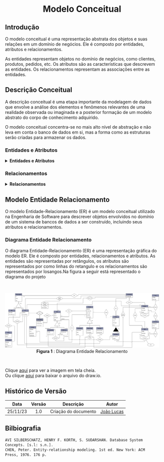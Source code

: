 <center>

# <a>Modelo Conceitual</a>
</center>

## <a>Introdução</a>
O modelo conceitual é uma representação abstrata dos objetos e suas relações em um domínio de negócios. Ele é composto por entidades, atributos e relacionamentos. 

As entidades representam objetos no domínio de negócios, como clientes, produtos, pedidos, etc. Os atributos são as características que descrevem as entidades. Os relacionamentos representam as associações entre as entidades.

## <a>Descrição Conceitual</a>
A descrição conceitual é uma etapa importante da modelagem de dados que envolve a análise dos elementos e fenômenos relevantes de uma realidade observada ou imaginada e a posterior formação de um modelo abstrato do corpo de conhecimento adquirido. 

O modelo conceitual concentra-se no mais alto nível de abstração e não leva em conta o banco de dados em si, mas a forma como as estruturas serão criadas para armazenar os dados.

### <a>Entidades e Atributos</a>

<details>
<summary><strong>Entidades e Atributos</strong></summary>
<a><strong>Personagem</strong></a>
    <li>id</li>
    <li>Nome</li>
    <li>Tipo</li>
<a><strong>Personagem NPC</strong></a>
    <li>Descrição</li>
    <li>IsWorldMachine</li>
<a><strong>Personagem PC</strong></a>
    <li>Objetivo</li>
    <li>ConhceceDeus</li>
<a><strong>Deus</strong></a>
    <li>id Deus</li>
    <li>Nome</li>
<a><strong>Comandos</strong></a>
    <li>id função    </li>
    <li>função</li>
    <li>mensagem de erro</li>
<a><strong>Inventario</strong></a>
    <li>N max de item</li>
    <li>nome do item</li>
<a><strong>Itens</strong></a>
    <li>id Item</li>
    <li>Nome</li>
    <li>Descrição</li>
    <li>Tipo</li>
<a><strong>Itens Equipamento</strong></a>
    <li>Função</li>
    <li>usado em craft</li>
<a><strong>Itens Item</strong></a>
    <li>Combina com</li>
    <li>Gera</li>
<a><strong>Dialogo</strong></a>
    <li>Id Dialogo</li>
    <li>Texto</li>
    <li>Alternativas</li>
    <li>Nome dos participantes</li>
<a><strong>Objeto</strong></a>
    <li>Id Objeto</li>
    <li>Nome</li>
    <li>Descrição</li>
    <li>Tipo</li>
<a><strong>Objeto Interativo</strong></a>
    <li>Item requisito</li>
    <li>Tranca</li>
<a><strong>Evento</strong></a>
    <li>id evento</li>
    <li>já disparado</li>
    <li>Descrição</li>
    <li>Resultado</li>
    <li>Tipo Gatilho</li>
<a><strong>Evento Conversar</strong></a>
    <li>Participantes</li>
    <li>Local</li>
    <li>unica</li>
<a><strong>Evento Entrar Sala</strong></a>
    <li>localização</li>
    <li>Pre requisito</li>
<a><strong>Evento Interagir</strong></a>
    <li>precisa de item</li>
    <li>Consome item</li>
<a><strong>Localização</strong></a>
    <li>id localização</li>
<a><strong>Fase</strong></a>
    <li>id Fase</li>
    <li>Descrição</li>
<a><strong>Região</strong></a>
    <li>id Região</li>
    <li>descrição</li>
    <li>nome</li>
<a><strong>Estrutura</strong></a>
    <li>id estrutura</li>
    <li>nome</li>
    <li>sala inicial</li>
<a><strong>Sala</strong></a>
    <li>id sala</li>
    <li>descrição</li>
    <li>is visited</li>
<a><strong>Regiões Visitadas</strong></a>
    <li>nome das regiões</li> 
</details>

### <a>Relacionamentos</a>

<details>
<summary><strong>Relacionamentos</strong></summary>
<a><strong>Personagem está em localização</strong></a>
    <li>Todo Personagem está em uma localização (1,1)</li>
    <li>Toda Localização pode possuir um ou mais Personagems (O,N)</li>
<a><strong>Deus Controla Personagem PC com Comando</strong></a>
    <li>Deus Controla um Personagem PC com um Comando (1,1)</li>
    <li>O Personagem PC é controlado por um comando de Deus (1,1)</li>
    <li>Comando feito por Deus Controla Personagem PC (0,1)</li>
<a><strong>Regiões visitadas são geradas quando o Personagem PC visita outra região</strong></a>
    <li>Um Personagem PC ao visitar uma regão adiciona a mesma na lista de Regiões visitadas (1,1)</li>
    <li>Uma Região visitada por um Personagem PC entra para lista de Regiões visitadas (1,1)</li>
<a><strong>Personagem PC viaja rapidamente para Localização de regiões ja visitadas</strong></a>
    <li>Um Personagem PC pode viajar rapidamente para uma localização que aponta para uma Região visitada (1,1)</li>
    <li>Um localização pode ser alvo da viagem rapida do Personagem PC se a mesma apontar para uma Região visitada  (0,1)</li>
    <li>Uma região visitada pode ser o destino da viagem rapida que altera a localização do Personagem PC (0,1)</li>
<a><strong>Personagem PC Tem Inventario</a></strong>
    <li>Um Personagem PC Possui um Inventario (1,1)</li>
    <li>um Invetario é possuido por um Personagem PC (1,1)</li>
<a><strong>Inventario guarda Item</a></strong>
    <li>Um inventario Guarda 0 ou mais itens (0,N)</li>
    <li>Um item pode estar guardado no inventario (0,1)</li>
<a><strong>Item Pode Ter Localização</a></strong>
    <li>Um item pode pode ter uma ou nenhuma localização(0,1)</li>
    <li>Uma localização pode ter 0 ou varios Items (0,N)</li>
<a><strong>Item Equipamento pode ser pré requisito de região</a></strong>
    <li>Um Item Equipamento pode ser necessario para entrar em uma região (0,1)</li>
    <li>Uma região pode ter um item pré requisito para ser visitada (0,1)</li>
<a><strong>Itens Material combinados usando ou não um equipamento geram Itens Material</a></strong>
    <li>Dois item Material combinam podendo ser necessario um equipamento para gerar um ou dois Item Material (2,2)</li>
    <li>Um ou Dois Item Material são gerados ao combinar 2 Item Material usando ou não um equipamento (1,2)</li>
    <li>Pode ser necessario um equipamento para combinar 2 Item Material (0,1)</li>
<a><strong>Objeto Tem Localização</a></strong>
    <li>Todo objeto tem uma localização (1,1)</li>
    <li>Uma localização pode ter 0 ou mais Objetos (0,N)</li>
<a><strong>Fase possui Região</a></strong>
    <li>Toda fase possui pelo menos uma região (1,N)</li>
    <li>Toda região está em uma fase (1,1)</li>
<a><strong>Região possui Estrutura</a></strong>
    <li>Uma região possui 0 ou mais estruturas (0,N)</li>
    <li>Toda estrutura está em Região (1,1)</li>
<a><strong>Estrutura possui Sala</a></strong>
    <li>Toda estrutura possui uma sala ou mais (1,N)</li>
    <li>Toda sala está em uma estrutura (1,1)</li>
<a><strong>Sala está conectada a sala e pode estar travada por objeto</a></strong>
    <li>Uma sala pode ter de 0 a 3 conexões e as conexões podem estar travadas por objetos (1,1)</li>
    <li>Uma conexão conecta ate 3 outras salas que podem estar travadas por objetos (0,3)</li>
    <li>Objetos podem travar conexões entre as salas (0,1)</li>
<a><strong>Localização aponta para Região e/ou Sala</a></strong>
    <li>Uma localização aponta para 1 região e pode apontar para uma sala (1,1)</li>
    <li>Uma região é apontada pela localização (1,1)</li>
    <li>Uma sala pode estar apontada na localização alem da região (0,1)</li>
<a><strong>Evento Altera Objeto</a></strong>
    <li>Um evento pode alterar um Objeto (1,1)</li>
    <li>Um ou mais Objetos podem ser alterados por um Evento (0,N)</li>
<a><strong>Evento Gera Item</a></strong>
    <li>Um evento pode gerar um Item (1,1)</li>
    <li>Até um Item pode ser gerado por um evento (0,1)</li>
<a><strong>Evento Gera Dialogo</a></strong>
    <li>Um evento pode gerar um Dialogo (1,1)</li>
    <li>Até um Dialogo pode ser gerado por um evento (0,1)</li>
<a><strong>Personagem PC entrar 1ª vez em Sala gera Evento Entrar Sala</a></strong>
    <li>Um Personagem PC entrar ao entar pela 1ª vez em uma sala pode disparar um Evento Entrar Sala (1,1)</li>
    <li>Uma sala ao ser visitada pela primeira vez pelo Personagem PC pode disparar um Evento Entrar Sala (1,1)</li>
    <li>Um Evento Entrar Sala pode ser gerado quando um Personagem PC entra em uma Sala pela 1ª vez (0,1)</li>
<a><strong>Personagem Pc conversa com Personagem NPC e gera Evento Conversar</a></strong>
        <li>Um Personagem PC conversa com um personagem NPC e gera um Evento Conversar (1,1)</li>
        <li>Um Personagem NPC conversa com um personagem PC e gera um Evento Conversar (1,1)</li>
        <li>Um Evento Conversar é gerado sempre que um Personagem PC conversa com um Personagem NPC (1,1)</li>
<a><strong>Personagem PC Interage com Objeto Interativo usando ou não Item Material e pode gerar um Evento Interagir</a></strong>
    <li>Um Personagem PC Interagem com um objeto usando ou não um Item Material e pode gerar um Evento Interagir (1,1)</li>
    <li>Um Objeto Interativo pode ser interagido por um Personagem PC utilizando ou não um Item Material e pode gerar um Evento Interagir (0,1)</li>
    <li>Um Item Material Pode ser utilizado na interação entre um Objeto Interativo e um Objeto Interativo e pode gerar um Evento Interagir (0,1)</li>
    <li>Um Evento Interagir é gerado sempre que um Personagem Pc Interage com um Objeto Interativo usando ou não um Item Material (1,1)</li>
</details>

## <a>Modelo Entidade Relacionamento</a>
O modelo Entidade-Relacionamento (ER) é um modelo conceitual utilizado na Engenharia de Software para descrever objetos envolvidos no domínio de um sistema de bancos de dados a ser construído, incluindo seus atributos e relacionamentos. 


### <a>Diagrama Entidade Relacionamento</a>
O diagrama Entidade-Relacionamento (ER) é uma representação gráfica do modelo ER. Ele é composto por entidades, relacionamentos e atributos. As entidades são representadas por retângulos, os atributos são representados por como linhas do retangulo e os relacionamentos são representados por losangos.Na figura a seguir está representado o diagrama do projeto

<br>

<center>

![Diagrama Entidade Relacionamento](../../images/modelagem/DER-1.0.png) <br>
**Figura 1** : Diagrama Entidade Relacionamento
</center>

<br>

Clique [aqui](../../images/modelagem/DER-1.0.png) para ver a imagem em tela cheia.<br>
Ou clique [aqui](../../arquivos/DER-1.0.drawio) para baixar o arquivo do draw.io.

## <a>Histórico de Versão</a>
|   Data   | Versão |      Descrição       |                   Autor                    |
| :------: | :----: | :------------------: | :----------------------------------------: |
| 25/11/23 |  1.0   | Criação do documento | [João Lucas](https://github.com/HacKairos) |

## <a>Bilbiografia</a>
    AVI SILBERSCHATZ, HENRY F. KORTH, S. SUDARSHAN. Database System Concepts. [s.l: s.n.].
    CHEN, Peter. Entity-relationship modeling. 1st ed. New York: ACM Press, 1976. 176 p.